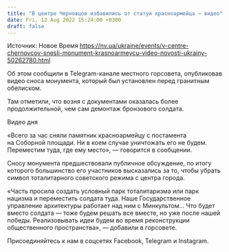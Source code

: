 ```yaml
---
title: "В центре Черновцов избавились от статуи красноармейца — видео"
date: Fri, 12 Aug 2022 15:24:00 +0300
draft: false
---
```

Источник: Новое Время https://nv.ua/ukraine/events/v-centre-chernovcov-snesli-monument-krasnoarmeycu-video-novosti-ukrainy-50262780.html


Об этом сообщили в Telegram-канале местного горсовета, опубликовав видео сноса монумента,  который был установлен перед гранитным обелиском.

Там отметили, что возня с документами оказалась более продолжительной, чем сам демонтаж бронзового солдата.

 Видео дня  

«Всего за час сняли памятник красноармейцу с постамента на Соборной площади. Ни в коем случае уничтожать его не будем. Переместим туда, где ему место», — говорится в сообщении.

Сносу монумента предшествовали публичное обсуждение, по итогу которого большинство его участников высказались за то, чтобы убрать символ тоталитарного советского режима с центра города.

«Часть просила создать условный парк тоталитаризма или парк нацизма и переместить солдата туда. Наше Государственное управление архитектуры работает над ним с Минкультом… Что будет вместо солдата — тоже будем решать все вместе, но уже после нашей победы. Реализовывать идеи будем во время реконструкции общественного пространства», — добавили в горсовете.

Присоединяйтесь к нам в соцсетях Facebook, Telegram и Instagram.
